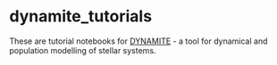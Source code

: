 # dynamite_tutorials

These are tutorial notebooks for [DYNAMITE](https://github.com/dynamics-of-stellar-systems/dynamite_release/) - a tool for dynamical and population modelling of stellar systems.
